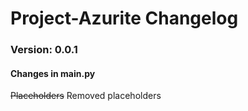 # Project-Azurite Changelog

### Version: 0.0.1

#### Changes in main.py
~~Placeholders~~
Removed placeholders




